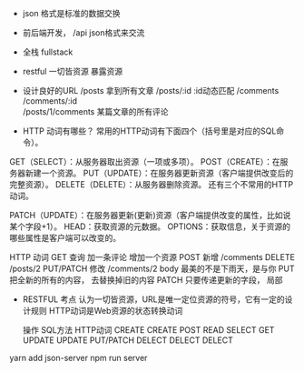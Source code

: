 - json 格式是标准的数据交换
- 前后端开发， /api json格式来交流
- 全栈  fullstack

- restful 一切皆资源
  暴露资源
- 设计良好的URL 
  /posts  拿到所有文章
  /posts/:id   :id动态匹配
  /comments 
  /comments/:id  
  /posts/1/comments   某篇文章的所有评论


- HTTP 动词有哪些？
常用的HTTP动词有下面四个（括号里是对应的SQL命令）。

GET（SELECT）：从服务器取出资源（一项或多项）。
POST（CREATE）：在服务器新建一个资源。
PUT（UPDATE）：在服务器更新资源（客户端提供改变后的完整资源）。
DELETE（DELETE）：从服务器删除资源。
还有三个不常用的HTTP动词。

PATCH（UPDATE）：在服务器更新(更新)资源（客户端提供改变的属性，比如说某个字段+1）。
HEAD：获取资源的元数据。
OPTIONS：获取信息，关于资源的哪些属性是客户端可以改变的。


HTTP 动词
GET  查询
加一条评论  增加一个资源
POST 新增  /comments
DELETE    /posts/2
PUT/PATCH  修改  /comments/2  body  最美的不是下雨天，是与你
PUT  把全新的所有的内容， 去替换掉旧的内容
PATCH  只要传递更新的字段， 局部

- RESTFUL 考点
  认为一切皆资源，URL是唯一定位资源的符号，它有一定的设计规则
  HTTP动词是Web资源的状态转换动词

  操作     SQL方法   HTTP动词
  CREATE   CREATE   POST
  READ     SELECT   GET
  UPDATE   UPDATE   PUT/PATCH
  DELECT   DELECT   DELECT











yarn add json-server
npm run server